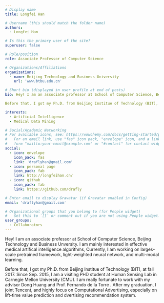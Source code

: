 ```yaml
---
# Display name
title: Longfei Han

# Username (this should match the folder name)
authors:
  - Longfei Han

# Is this the primary user of the site?
superuser: false

# Role/position
role: Associate Professor of Computer Science

# Organizations/Affiliations
organizations:
  - name: Beijing Technology and Business University
    url: 'www.btbu.edu.cn'

# Short bio (displayed in user profile at end of posts)
bio: Hey! I am an associate professor at School of Computer Science, Beijing Technology and Business Unversity. I am mainly interested in effective medical artifical intelligence algorithms, Currently, I am working on larges-scale pretrained framework, light-weighted neural network, and multi-modal learning.

Before that, I got my Ph.D. from Beijing Institue of Technology (BIT), at fall 2017. Since Sep. 2015, I am a visiting PHD student at Human Sensing Lab in Carnegie Mellon University (CMU). I am really fortunate to work with my advisor Dong Huang and Prof. Fernando de la Torre . After my graduation, I joint Tencent, and highly focus on Computational Advertising, especially on lift-time value prediction and dvertising recommendation system.

interests:
  - Artificial Intelligence
  - Medical Data Mining

# Social/Academic Networking
# For available icons, see: https://wowchemy.com/docs/getting-started/page-builder/#icons
#   For an email link, use "fas" icon pack, "envelope" icon, and a link in the
#   form "mailto:your-email@example.com" or "#contact" for contact widget.
social:
  - icon: envelope
    icon_pack: fas
    link: 'draflyhan@gmail.com'
  - icon: personal page
    icon_pack: fab
    link: http://longfeihan.cn/
  - icon: github
    icon_pack: fab
    link: https://github.com/drafly

# Enter email to display Gravatar (if Gravatar enabled in Config)
email: 'draflyhan@gmail.com'

# Organizational groups that you belong to (for People widget)
#   Set this to `[]` or comment out if you are not using People widget.
user_groups:
  - Collaborators
---
```

Hey! I am an associate professor at School of Computer Science, Beijing Technology and Business Unversity. I am mainly interested in effective medical artifical intelligence algorithms, Currently, I am working on larges-scale pretrained framework, light-weighted neural network, and multi-modal learning.

Before that, I got my Ph.D. from Beijing Institue of Technology (BIT), at fall 2017. Since Sep. 2015, I am a visiting PHD student at Human Sensing Lab in Carnegie Mellon University (CMU). I am really fortunate to work with my advisor Dong Huang and Prof. Fernando de la Torre . After my graduation, I joint Tencent, and highly focus on Computational Advertising, especially on lift-time value prediction and dvertising recommendation system.